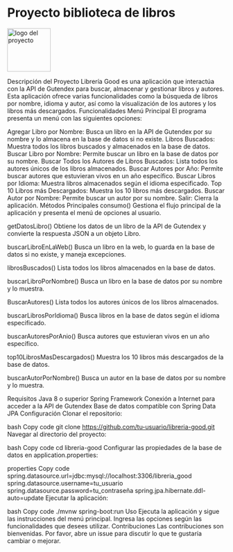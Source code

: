 # Proyecto biblioteca de libros

<img src="https://raw.githubusercontent.com/rotfflores/web/main/img/logo.png" alt="logo del proyecto" width="100" />

Descripción del Proyecto
Librería Good es una aplicación que interactúa con la API de Gutendex para buscar, almacenar y gestionar libros y autores. Esta aplicación ofrece varias funcionalidades como la búsqueda de libros por nombre, idioma y autor, así como la visualización de los autores y los libros más descargados.
Funcionalidades
Menú Principal
El programa presenta un menú con las siguientes opciones:

Agregar Libro por Nombre: Busca un libro en la API de Gutendex por su nombre y lo almacena en la base de datos si no existe.
Libros Buscados: Muestra todos los libros buscados y almacenados en la base de datos.
Buscar Libro por Nombre: Permite buscar un libro en la base de datos por su nombre.
Buscar Todos los Autores de Libros Buscados: Lista todos los autores únicos de los libros almacenados.
Buscar Autores por Año: Permite buscar autores que estuvieran vivos en un año específico.
Buscar Libros por Idioma: Muestra libros almacenados según el idioma especificado.
Top 10 Libros más Descargados: Muestra los 10 libros más descargados.
Buscar Autor por Nombre: Permite buscar un autor por su nombre.
Salir: Cierra la aplicación.
Métodos Principales
consumo()
Gestiona el flujo principal de la aplicación y presenta el menú de opciones al usuario.

getDatosLibro()
Obtiene los datos de un libro de la API de Gutendex y convierte la respuesta JSON a un objeto Libro.

buscarLibroEnLaWeb()
Busca un libro en la web, lo guarda en la base de datos si no existe, y maneja excepciones.

librosBuscados()
Lista todos los libros almacenados en la base de datos.

buscarLibroPorNombre()
Busca un libro en la base de datos por su nombre y lo muestra.

BuscarAutores()
Lista todos los autores únicos de los libros almacenados.

buscarLibrosPorIdioma()
Busca libros en la base de datos según el idioma especificado.

buscarAutoresPorAnio()
Busca autores que estuvieran vivos en un año específico.

top10LibrosMasDescargados()
Muestra los 10 libros más descargados de la base de datos.

buscarAutorPorNombre()
Busca un autor en la base de datos por su nombre y lo muestra.

Requisitos
Java 8 o superior
Spring Framework
Conexión a Internet para acceder a la API de Gutendex
Base de datos compatible con Spring Data JPA
Configuración
Clonar el repositorio:

bash
Copy code
git clone https://github.com/tu-usuario/libreria-good.git
Navegar al directorio del proyecto:

bash
Copy code
cd libreria-good
Configurar las propiedades de la base de datos en application.properties:

properties
Copy code
spring.datasource.url=jdbc:mysql://localhost:3306/libreria_good
spring.datasource.username=tu_usuario
spring.datasource.password=tu_contraseña
spring.jpa.hibernate.ddl-auto=update
Ejecutar la aplicación:

bash
Copy code
./mvnw spring-boot:run
Uso
Ejecuta la aplicación y sigue las instrucciones del menú principal.
Ingresa las opciones según las funcionalidades que desees utilizar.
Contribuciones
Las contribuciones son bienvenidas. Por favor, abre un issue para discutir lo que te gustaría cambiar o mejorar.

